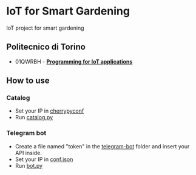 # IoT for Smart Gardening
IoT project for smart gardening
## Politecnico di Torino
* 01QWRBH - [**Programming for IoT applications**](https://didattica.polito.it/pls/portal30/gap.pkg_guide.viewGap?p_cod_ins=01QWRBH&p_a_acc=2019)
## How to use
### Catalog
* Set your IP in [cherrypyconf](https://github.com/iotprojectMPEG/mainproject/tree/master/catalog)
* Run [catalog.py](https://github.com/iotprojectMPEG/mainproject/tree/master/catalog)
###
### Telegram bot
* Create a file named "token" in the [telegram-bot](https://github.com/iotprojectMPEG/mainproject/tree/master/telegram-bot) folder and insert your API inside.
* Set your IP in [conf.json](https://github.com/iotprojectMPEG/mainproject/blob/master/telegram-bot/conf.json)
* Run [bot.py](https://github.com/iotprojectMPEG/mainproject/tree/master/telegram-bot)
